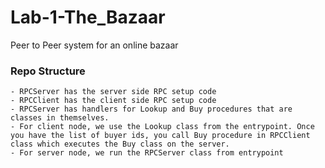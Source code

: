 # Lab-1-The_Bazaar
Peer to Peer system for an online bazaar

### Repo Structure
    - RPCServer has the server side RPC setup code
    - RPCClient has the client side RPC setup code
    - RPCServer has handlers for Lookup and Buy procedures that are classes in themselves.
    - For client node, we use the Lookup class from the entrypoint. Once you have the list of buyer ids, you call Buy procedure in RPCClient class which executes the Buy class on the server.
    - For server node, we run the RPCServer class from entrypoint
